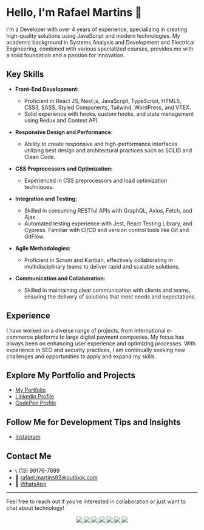 # Hello, I'm Rafael Martins 👋

I'm a Developer with over 4 years of experience, specializing in creating high-quality solutions using JavaScript and modern technologies. My academic background in Systems Analysis and Development and Electrical Engineering, combined with various specialized courses, provides me with a solid foundation and a passion for innovation.

## Key Skills

- **Front-End Development:** 
  - Proficient in React JS, Next.js, JavaScript, TypeScript, HTML5, CSS3, SASS, Styled Components, Tailwind, WordPress, and VTEX.
  - Solid experience with hooks, custom hooks, and state management using Redux and Context API.

- **Responsive Design and Performance:** 
  - Ability to create responsive and high-performance interfaces utilizing best design and architectural practices such as SOLID and Clean Code.

- **CSS Preprocessors and Optimization:** 
  - Experienced in CSS preprocessors and load optimization techniques.

- **Integration and Testing:** 
  - Skilled in consuming RESTful APIs with GraphQL, Axios, Fetch, and Ajax.
  - Automated testing experience with Jest, React Testing Library, and Cypress. Familiar with CI/CD and version control tools like Git and GitFlow.

- **Agile Methodologies:** 
  - Proficient in Scrum and Kanban, effectively collaborating in multidisciplinary teams to deliver rapid and scalable solutions.

- **Communication and Collaboration:** 
  - Skilled in maintaining clear communication with clients and teams, ensuring the delivery of solutions that meet needs and expectations.

## Experience

I have worked on a diverse range of projects, from international e-commerce platforms to large digital payment companies. My focus has always been on enhancing user experience and optimizing processes. With experience in SEO and security practices, I am continually seeking new challenges and opportunities to apply and expand my skills.

## Explore My Portfolio and Projects

- [My Portfolio](https://www.orafadedev.com.br/)
- [Linkedin Profile](https://www.linkedin.com/in/rafael-martins92/)
- [CodePen Profile](https://codepen.io/rafaelmartins92)

## Follow Me for Development Tips and Insights

- [Instagram](https://www.instagram.com/orafadedev/)

## Contact Me

- 📞 (13) 99176-7699
- 📧 rafael.martins92@outlook.com
- 💬 [WhatsApp](https://whats.link/rafaelmartins1992)

---

Feel free to reach out if you're interested in collaboration or just want to chat about technology!


<p align="center">
  <a
    href="https://www.orafadev.com.br/"
    alt="Portfolio"
    target="_blank"
  >
    <img src="https://img.shields.io/badge/website-1A1A1A?style=for-the-badge&logo=dev.to&logoColor=FCBD38" />
  </a>
  <a
    href="https://www.linkedin.com/in/rafael-martins92/" 
    alt="LinkedIn"
    target="_blank"
  >
    <img src="https://img.shields.io/badge/linkedin-1A1A1A.svg?style=for-the-badge&logo=linkedin&logoColor=FCBD38" />
  </a>
  <a
    href="https://codepen.io/rafaelmartins92" 
    alt="Codepen"
    target="_blank"
  >
    <img src="https://img.shields.io/badge/codepen-1A1A1A?style=for-the-badge&logo=codepen&logoColor=FCBD38" />
  </a>
  <a
    href="https://medium.com/@rafael.martins92" 
    alt="Medium"
    target="_blank"
  >
    <img src="https://img.shields.io/badge/medium-1A1A1A.svg?style=for-the-badge&logo=Medium&logoColor=FCBD38" />
  </a>
  <a
    href="mailto:rafael.martins92@outlook.com" 
    alt="Outlook"
    target="_blank"
  >
    <img src="https://img.shields.io/badge/email-1A1A1A?style=for-the-badge&logo=microsoft-outlook&logoColor=FCBD38" />
  </a>
  <a
    href="https://whats.link/rafaelmartins1992" 
    alt="WhatsApp"
    target="_blank"
  >
    <img src="https://img.shields.io/badge/whatsapp-1A1A1A?style=for-the-badge&logo=whatsapp&logoColor=FCBD38" />
  </a>
  <a
    href="https://www.instagram.com/raafs92" 
    alt="Instagram"
    target="_blank"
  >
    <img src="https://img.shields.io/badge/instagram-1A1A1A.svg?style=for-the-badge&logo=Instagram&logoColor=FCBD38" />
  </a>
